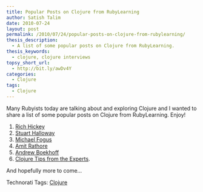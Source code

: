 ```yaml
---
title: Popular Posts on Clojure from RubyLearning
author: Satish Talim
date: 2010-07-24
layout: post
permalink: /2010/07/24/popular-posts-on-clojure-from-rubylearning/
thesis_description:
  - A list of some popular posts on Clojure from RubyLearning.
thesis_keywords:
  - clojure, clojure interviews
topsy_short_url:
  - http://bit.ly/awDv4Y
categories:
  - Clojure
tags:
  - Clojure
---
```

<div>
  <p class="alert">
    Many Rubyists today are talking about and exploring Clojure and I wanted to share a list of some popular posts on Clojure from RubyLearning. Enjoy!
  </p>
  
  <ol>
    <li>
      <a href="http://rubylearning.com/blog/2010/04/06/rich-hickey-talks-to-rubylearnings-clojure-course-participants/">Rich Hickey</a>
    </li>
    <li>
      <a href="http://rubylearning.com/blog/2010/03/10/stuart-halloway-talks-to-rubylearnings-clojure-course-participants/">Stuart Halloway</a>
    </li>
    <li>
      <a href="http://rubylearning.com/blog/2010/03/10/michael-fogus-talks-to-rubylearnings-clojure-course-participants/">Michael Fogus</a>
    </li>
    <li>
      <a href="http://rubylearning.com/blog/2010/03/18/amit-rathore-talks-to-rubylearnings-clojure-course-participants/">Amit Rathore</a>
    </li>
    <li>
      <a href="http://rubylearning.com/blog/2010/07/29/clojure-a-chat-with-andrew-boekhoff/">Andrew Boekhoff</a>
    </li>
    <li>
      <a href="http://rubylearning.com/blog/2010/07/26/clojure-tips-from-the-experts/">Clojure Tips from the Experts</a>.
    </li>
  </ol>
  
  <p>
    And hopefully more to come&#8230;
  </p>
</div>

Technorati Tags: <a href="http://technorati.com/tag/Clojure" rel="tag">Clojure</a>
